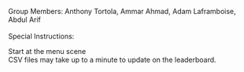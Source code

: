 Group Members: Anthony Tortola, Ammar Ahmad, Adam Laframboise, Abdul Arif <br/>
<br/>
Special Instructions: <br/>

Start at the menu scene <br/>
CSV files may take up to a minute to update on the leaderboard.
